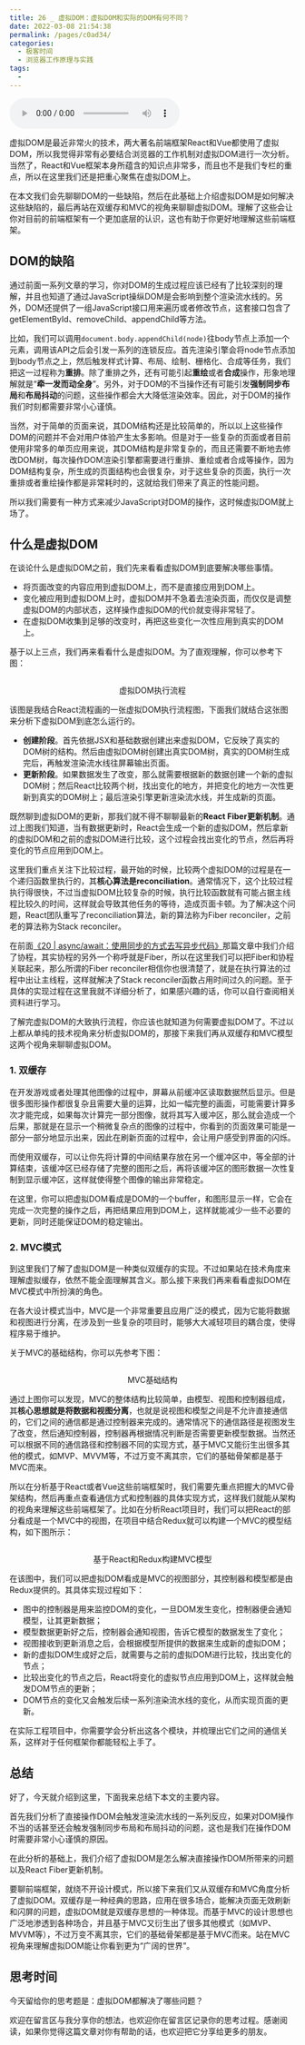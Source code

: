 ```yaml
---
title: 26 _ 虚拟DOM：虚拟DOM和实际的DOM有何不同？
date: 2022-03-08 21:54:38
permalink: /pages/c0ad34/
categories:
  - 极客时间
  - 浏览器工作原理与实践
tags:
  - 
---
```

<audio title="26 _ 虚拟DOM：虚拟DOM和实际的DOM有何不同？" src="https://static001.geekbang.org/resource/audio/31/81/3144fa5b3c3e82a02e830be28a05a481.mp3" controls="controls"></audio> 
<p>虚拟DOM是最近非常火的技术，两大著名前端框架React和Vue都使用了虚拟DOM，所以我觉得非常有必要结合浏览器的工作机制对虚拟DOM进行一次分析。当然了，React和Vue框架本身所蕴含的知识点非常多，而且也不是我们专栏的重点，所以在这里我们还是把重心聚焦在虚拟DOM上。</p><p>在本文我们会先聊聊DOM的一些缺陷，然后在此基础上介绍虚拟DOM是如何解决这些缺陷的，最后再站在双缓存和MVC的视角来聊聊虚拟DOM。理解了这些会让你对目前的前端框架有一个更加底层的认识，这也有助于你更好地理解这些前端框架。</p><h2>DOM的缺陷</h2><p>通过前面一系列文章的学习，你对DOM的生成过程应该已经有了比较深刻的理解，并且也知道了通过JavaScript操纵DOM是会影响到整个渲染流水线的。另外，DOM还提供了一组JavaScript接口用来遍历或者修改节点，这套接口包含了getElementById、removeChild、appendChild等方法。</p><p>比如，我们可以调用<code>document.body.appendChild(node)</code>往body节点上添加一个元素，调用该API之后会引发一系列的连锁反应。首先渲染引擎会将node节点添加到body节点之上，然后触发样式计算、布局、绘制、栅格化、合成等任务，我们把这一过程称为<strong>重排</strong>。除了重排之外，还有可能引起<strong>重绘</strong>或者<strong>合成</strong>操作，形象地理解就是“<strong>牵一发而动全身</strong>”。另外，对于DOM的不当操作还有可能引发<strong>强制同步布局</strong>和<strong>布局抖动</strong>的问题，这些操作都会大大降低渲染效率。因此，对于DOM的操作我们时刻都需要非常小心谨慎。</p><!-- [[[read_end]]] --><p>当然，对于简单的页面来说，其DOM结构还是比较简单的，所以以上这些操作DOM的问题并不会对用户体验产生太多影响。但是对于一些复杂的页面或者目前使用非常多的单页应用来说，其DOM结构是非常复杂的，而且还需要不断地去修改DOM树，每次操作DOM渲染引擎都需要进行重排、重绘或者合成等操作，因为DOM结构复杂，所生成的页面结构也会很复杂，对于这些复杂的页面，执行一次重排或者重绘操作都是非常耗时的，这就给我们带来了真正的性能问题。</p><p>所以我们需要有一种方式来减少JavaScript对DOM的操作，这时候虚拟DOM就上场了。</p><h2>什么是虚拟DOM</h2><p>在谈论什么是虚拟DOM之前，我们先来看看虚拟DOM到底要解决哪些事情。</p><ul>
<li>将页面改变的内容应用到虚拟DOM上，而不是直接应用到DOM上。</li>
<li>变化被应用到虚拟DOM上时，虚拟DOM并不急着去渲染页面，而仅仅是调整虚拟DOM的内部状态，这样操作虚拟DOM的代价就变得非常轻了。</li>
<li>在虚拟DOM收集到足够的改变时，再把这些变化一次性应用到真实的DOM上。</li>
</ul><p>基于以上三点，我们再来看看什么是虚拟DOM。为了直观理解，你可以参考下图：</p><p><img src="https://static001.geekbang.org/resource/image/cf/90/cf2089ad62af94881757c2f2de277890.png" alt=""></p><center><span class="reference">虚拟DOM执行流程</span></center><p>该图是我结合React流程画的一张虚拟DOM执行流程图，下面我们就结合这张图来分析下虚拟DOM到底怎么运行的。</p><ul>
<li><strong>创建阶段</strong>。首先依据JSX和基础数据创建出来虚拟DOM，它反映了真实的DOM树的结构。然后由虚拟DOM树创建出真实DOM树，真实的DOM树生成完后，再触发渲染流水线往屏幕输出页面。</li>
<li><strong>更新阶段</strong>。如果数据发生了改变，那么就需要根据新的数据创建一个新的虚拟DOM树；然后React比较两个树，找出变化的地方，并把变化的地方一次性更新到真实的DOM树上；最后渲染引擎更新渲染流水线，并生成新的页面。</li>
</ul><p>既然聊到虚拟DOM的更新，那我们就不得不聊聊最新的<strong>React Fiber更新机制</strong>。通过上图我们知道，当有数据更新时，React会生成一个新的虚拟DOM，然后拿新的虚拟DOM和之前的虚拟DOM进行比较，这个过程会找出变化的节点，然后再将变化的节点应用到DOM上。</p><p>这里我们重点关注下比较过程，最开始的时候，比较两个虚拟DOM的过程是在一个递归函数里执行的，其<strong>核心算法是reconciliation</strong>。通常情况下，这个比较过程执行得很快，不过当虚拟DOM比较复杂的时候，执行比较函数就有可能占据主线程比较久的时间，这样就会导致其他任务的等待，造成页面卡顿。为了解决这个问题，React团队重写了reconciliation算法，新的算法称为Fiber reconciler，之前老的算法称为Stack reconciler。</p><p>在前面<a href="https://time.geekbang.org/column/article/137827">《20 | async/await：使用同步的方式去写异步代码》</a>那篇文章中我们介绍了协程，其实协程的另外一个称呼就是Fiber，所以在这里我们可以把Fiber和协程关联起来，那么所谓的Fiber reconciler相信你也很清楚了，就是在执行算法的过程中出让主线程，这样就解决了Stack reconciler函数占用时间过久的问题。至于具体的实现过程在这里我就不详细分析了，如果感兴趣的话，你可以自行查阅相关资料进行学习。</p><p>了解完虚拟DOM的大致执行流程，你应该也就知道为何需要虚拟DOM了。不过以上都从单纯的技术视角来分析虚拟DOM的，那接下来我们再从双缓存和MVC模型这两个视角来聊聊虚拟DOM。</p><h3>1. 双缓存</h3><p>在开发游戏或者处理其他图像的过程中，屏幕从前缓冲区读取数据然后显示。但是很多图形操作都很复杂且需要大量的运算，比如一幅完整的画面，可能需要计算多次才能完成，如果每次计算完一部分图像，就将其写入缓冲区，那么就会造成一个后果，那就是在显示一个稍微复杂点的图像的过程中，你看到的页面效果可能是一部分一部分地显示出来，因此在刷新页面的过程中，会让用户感受到界面的闪烁。</p><p>而使用双缓存，可以让你先将计算的中间结果存放在另一个缓冲区中，等全部的计算结束，该缓冲区已经存储了完整的图形之后，再将该缓冲区的图形数据一次性复制到显示缓冲区，这样就使得整个图像的输出非常稳定。</p><p>在这里，你可以把虚拟DOM看成是DOM的一个buffer，和图形显示一样，它会在完成一次完整的操作之后，再把结果应用到DOM上，这样就能减少一些不必要的更新，同时还能保证DOM的稳定输出。</p><h3>2. MVC模式</h3><p>到这里我们了解了虚拟DOM是一种类似双缓存的实现。不过如果站在技术角度来理解虚拟缓存，依然不能全面理解其含义。那么接下来我们再来看看虚拟DOM在MVC模式中所扮演的角色。</p><p>在各大设计模式当中，MVC是一个非常重要且应用广泛的模式，因为它能将数据和视图进行分离，在涉及到一些复杂的项目时，能够大大减轻项目的耦合度，使得程序易于维护。</p><p>关于MVC的基础结构，你可以先参考下图：</p><p><img src="https://static001.geekbang.org/resource/image/4c/a6/4c03b5882878dcce2df01c1e2e8db8a6.png" alt=""></p><center><span class="reference">MVC基础结构</span></center><p>通过上图你可以发现，MVC的整体结构比较简单，由模型、视图和控制器组成，其<strong>核心思想就是将数据和视图分离</strong>，也就是说视图和模型之间是不允许直接通信的，它们之间的通信都是通过控制器来完成的。通常情况下的通信路径是视图发生了改变，然后通知控制器，控制器再根据情况判断是否需要更新模型数据。当然还可以根据不同的通信路径和控制器不同的实现方式，基于MVC又能衍生出很多其他的模式，如MVP、MVVM等，不过万变不离其宗，它们的基础骨架都是基于MVC而来。</p><p>所以在分析基于React或者Vue这些前端框架时，我们需要先重点把握大的MVC骨架结构，然后再重点查看通信方式和控制器的具体实现方式，这样我们就能从架构的视角来理解这些前端框架了。比如在分析React项目时，我们可以把React的部分看成是一个MVC中的视图，在项目中结合Redux就可以构建一个MVC的模型结构，如下图所示：</p><p><img src="https://static001.geekbang.org/resource/image/e0/03/e024ba6c212a1d6bfa01b327e987e103.png" alt=""></p><center><span class="reference">基于React和Redux构建MVC模型</span></center><p>在该图中，我们可以把虚拟DOM看成是MVC的视图部分，其控制器和模型都是由Redux提供的。其具体实现过程如下：</p><ul>
<li>图中的控制器是用来监控DOM的变化，一旦DOM发生变化，控制器便会通知模型，让其更新数据；</li>
<li>模型数据更新好之后，控制器会通知视图，告诉它模型的数据发生了变化；</li>
<li>视图接收到更新消息之后，会根据模型所提供的数据来生成新的虚拟DOM；</li>
<li>新的虚拟DOM生成好之后，就需要与之前的虚拟DOM进行比较，找出变化的节点；</li>
<li>比较出变化的节点之后，React将变化的虚拟节点应用到DOM上，这样就会触发DOM节点的更新；</li>
<li>DOM节点的变化又会触发后续一系列渲染流水线的变化，从而实现页面的更新。</li>
</ul><p>在实际工程项目中，你需要学会分析出这各个模块，并梳理出它们之间的通信关系，这样对于任何框架你都能轻松上手了。</p><h2>总结</h2><p>好了，今天就介绍到这里，下面我来总结下本文的主要内容。</p><p>首先我们分析了直接操作DOM会触发渲染流水线的一系列反应，如果对DOM操作不当的话甚至还会触发强制同步布局和布局抖动的问题，这也是我们在操作DOM时需要非常小心谨慎的原因。</p><p>在此分析的基础上，我们介绍了虚拟DOM是怎么解决直接操作DOM所带来的问题以及React Fiber更新机制。</p><p>要聊前端框架，就绕不开设计模式，所以接下来我们又从双缓存和MVC角度分析了虚拟DOM。双缓存是一种经典的思路，应用在很多场合，能解决页面无效刷新和闪屏的问题，虚拟DOM就是双缓存思想的一种体现。而基于MVC的设计思想也广泛地渗透到各种场合，并且基于MVC又衍生出了很多其他模式（如MVP、MVVM等），不过万变不离其宗，它们的基础骨架都是基于MVC而来。站在MVC视角来理解虚拟DOM能让你看到更为“广阔的世界”。</p><h2>思考时间</h2><p>今天留给你的思考题是：虚拟DOM都解决了哪些问题？</p><p>欢迎在留言区与我分享你的想法，也欢迎你在留言区记录你的思考过程。感谢阅读，如果你觉得这篇文章对你有帮助的话，也欢迎把它分享给更多的朋友。</p><p></p>